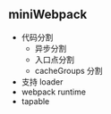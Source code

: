 ## miniWebpack

- 代码分割
  - 异步分割
  - 入口点分割
  - cacheGroups 分割
- 支持 loader
- webpack runtime
- tapable
